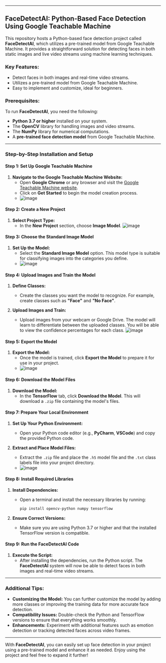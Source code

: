 

---

## FaceDetectAI: Python-Based Face Detection Using Google Teachable Machine

This repository hosts a Python-based face detection project called **FaceDetectAI**, which utilizes a pre-trained model from Google Teachable Machine. It provides a straightforward solution for detecting faces in both static images and live video streams using machine learning techniques.

### Key Features:
- Detect faces in both images and real-time video streams.
- Utilizes a pre-trained model from Google Teachable Machine.
- Easy to implement and customize, ideal for beginners.

### Prerequisites:
To run **FaceDetectAI**, you need the following:
- **Python 3.7 or higher** installed on your system.
- The **OpenCV** library for handling images and video streams.
- The **NumPy** library for numerical computations.
- A **pre-trained face detection model** from Google Teachable Machine.

---

### Step-by-Step Installation and Setup

#### Step 1: Set Up Google Teachable Machine

1. **Navigate to the Google Teachable Machine Website:**
   - Open **Google Chrome** or any browser and visit the [Google Teachable Machine website](https://teachablemachine.withgoogle.com/).
   - Click on **Get Started** to begin the model creation process.
   - ![image](https://github.com/user-attachments/assets/d740ea27-b4a0-4269-acc6-7d1573403333)


#### Step 2: Create a New Project

1. **Select Project Type:**
   - In the **New Project** section, choose **Image Model**.
![image](https://github.com/user-attachments/assets/df1d02f7-23d2-4458-b533-424e35b1ef9b)

#### Step 3: Choose the Standard Image Model

1. **Set Up the Model:**
   - Select the **Standard Image Model** option. This model type is suitable for classifying images into the categories you define.
   - ![image](https://github.com/user-attachments/assets/e9960d01-2172-4388-a6e0-b12c89898a59)


#### Step 4: Upload Images and Train the Model

1. **Define Classes:**
   - Create the classes you want the model to recognize. For example, create classes such as **"Face"** and **"No Face"**.
   
2. **Upload Images and Train:**
   - Upload images from your webcam or Google Drive. The model will learn to differentiate between the uploaded classes. You will be able to view the confidence percentages for each class.
![image](https://github.com/user-attachments/assets/4e0f3a6a-77f0-4b89-a8e7-5beb06a3b83b)

#### Step 5: Export the Model

1. **Export the Model:**
   - Once the model is trained, click **Export the Model** to prepare it for use in your project.
   - ![image](https://github.com/user-attachments/assets/10d83a12-8241-4efa-9773-e519d04ade71)


#### Step 6: Download the Model Files

1. **Download the Model:**
   - In the **TensorFlow** tab, click **Download the Model**. This will download a `.zip` file containing the model's files.

#### Step 7: Prepare Your Local Environment

1. **Set Up Your Python Environment:**
   - Open your Python code editor (e.g., **PyCharm**, **VSCode**) and copy the provided Python code.

2. **Extract and Place Model Files:**
   - Extract the `.zip` file and place the `.h5` model file and the `.txt` class labels file into your project directory.
   - ![image](https://github.com/user-attachments/assets/df75e339-7a1c-4c3b-a6c9-9e755a27890c)


#### Step 8: Install Required Libraries

1. **Install Dependencies:**
   - Open a terminal and install the necessary libraries by running:
     ```bash
     pip install opencv-python numpy tensorflow
     ```

2. **Ensure Correct Versions:**
   - Make sure you are using Python 3.7 or higher and that the installed TensorFlow version is compatible.

#### Step 9: Run the FaceDetectAI Code

1. **Execute the Script:**
   - After installing the dependencies, run the Python script. The **FaceDetectAI** system will now be able to detect faces in both images and real-time video streams.

---

### Additional Tips:
- **Customizing the Model:** You can further customize the model by adding more classes or improving the training data for more accurate face detection.
- **Compatibility Issues:** Double-check the Python and TensorFlow versions to ensure that everything works smoothly.
- **Enhancements:** Experiment with additional features such as emotion detection or tracking detected faces across video frames.

---

With **FaceDetectAI**, you can easily set up face detection in your project using a pre-trained model and enhance it as needed. Enjoy using the project and feel free to expand it further!

